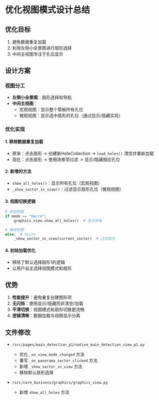 # 优化视图模式设计总结

## 优化目标
1. 避免数据重复加载
2. 利用左侧小全景图进行扇形选择
3. 中间主视图专注于孔位显示

## 设计方案

### 视图分工
- **左侧小全景图**：扇形选择和导航
- **中间主视图**：
  - 宏观视图：显示整个管板所有孔位
  - 微观视图：显示选中扇形的孔位（通过显示/隐藏实现）

### 优化实现

#### 1. 移除数据重复加载
- 原来：点击扇形 → 创建新HoleCollection → `load_holes()` 清空并重新加载
- 现在：点击扇形 → 使用场景项过滤 → 显示/隐藏相应孔位

#### 2. 新增的方法
- `show_all_holes()`：显示所有孔位（宏观视图）
- `_show_sector_in_view()`：过滤显示扇形孔位（微观视图）

#### 3. 视图切换逻辑
```python
# 宏观视图
if mode == "macro":
    graphics_view.show_all_holes()  # 显示所有
    
# 微观视图  
else:  # micro
    _show_sector_in_view(current_sector)  # 过滤显示
```

#### 4. 初始加载优化
- 移除了默认选择扇形1的逻辑
- 让用户自主选择视图模式和扇形

## 优势
1. **性能提升**：避免重复创建图形项
2. **无闪烁**：使用显示/隐藏而非清空/加载
3. **平滑切换**：视图模式和扇形切换更流畅
4. **逻辑清晰**：数据加载与视图显示分离

## 文件修改
- `/src/pages/main_detection_p1/native_main_detection_view_p1.py`
  - 优化 `_on_view_mode_changed` 方法
  - 重写 `_on_panorama_sector_clicked` 方法
  - 新增 `_show_sector_in_view` 方法
  - 移除默认扇形选择
  
- `/src/core_business/graphics/graphics_view.py`
  - 新增 `show_all_holes` 方法